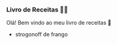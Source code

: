 ### Livro de Receitas :woman_cook:

Olá! Bem vindo ao meu livro de receitas :wave:

- strogonoff de frango
